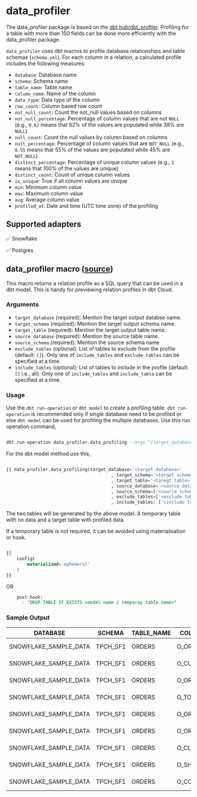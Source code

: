# data_profiler
The data_profiler package is based on the [dbt hub/dbt_profiler](https://hub.getdbt.com/data-mie/dbt_profiler/latest/).
Profiling for a table with more than 150 fields can be done more efficiently with the data_profiler package.

`data_profiler` uses dbt macros to profile database relationships and table schemas (`schema.yml`). 
For each column in a relation, a calculated profile includes the following measures:

* `database`: Database name
* `schema`: Schema name
* `table_name`: Table name
* `column_name`: Name of the column
* `data_type`: Data type of the column
* `row_count`: Column based row count
* `not_null_count`: Count the not_null values based on columns
* `not_null_percentage`: Percentage of column values that are not `NULL` (e.g., `0.62` means that 62% of the values are populated while 38% are `NULL`)
* `null_count`: Count the null values by column based on columns
* `null_percentage`: Percentage of column values that are `NOT_NULL` (e.g., `0.55` means that 55% of the values are populated while 45% are `NOT_NULL`)
* `distinct_percentage`: Percentage of unique column values (e.g., `1` means that 100% of the values are unique)
* `distinct_count`: Count of unique column values
* `is_unique`: True if all column values are unique
* `min`: Minimum column value
* `max`: Maximum column value
* `avg`: Average column value
* `profiled_at`: Date and time (UTC time zone) of the profiling 

## Supported adapters

✅ Snowflake

✅ Postgres


## data_profiler  macro ([source](/macros/profiling.sql))

This macro returns a relation profile as a SQL query that can be used in a dbt model. This is handy for previewing relation profiles in dbt Cloud.

### Arguments
* `target_database` (required): Mention the target output databse name.
* `target_schema` (required): Mention the target output schema name.
* `target_table` (required): Mention the target output table name.
* `source_database` (required): Mention the source table name.
* `source_schema` (required): Mention the source schema name
* `exclude_tables` (optional): List of tables to exclude from the profile (default: `[]`). Only one of `include_tables` and `exclude_tables` can be specified at a time.
* `include_tables` (optional): List of tables to include in the profile (default: `[]` i.e., all). Only one of `include_tables` and `include_table` can be specified at a time.

### Usage
Use the `dbt run-operation` or `dbt model` to create a profiling table. `dbt run-operation` is recommended only if single database need to be profiled or else `dbt model` can be used for profiling the multiple databases.
Use this run operation command,

```sql

dbt run-operation data_profiler.data_profiling --args "{target_database: <target datbase>, target_schema: <target schema>, target_table: <target table>, source_database: <source database>, source_schema: [<source schema 1>,<source schema 2>...], exclude_tables: [<exclude table 1>,<exclude table 2>...], include_tables: [<include table 1>,<include table 2>...]}" --target <target name>

```
For the dbt model method use this, 

```sql

{{ data_profiler.data_profiling(target_database='<target database>'
                                        , target_schema='<target schema>'
                                        , target_table='<taregt table>'
                                        , source_database='<source database>'
                                        , source_schema=['<source schema 1>','<source schema 2>'...]
                                        , exclude_tables=['<exclude table 1>','<exclude table 2>'...]
                                        , include_tables: ['<include table 1>','<include table 2>'...]) }}

```

The two tables will be generated by the above model. A temporary table with no data and a target table with profiled data.

If a temporary table is not required, it can be avoided using materialisation or hook.
```sql

{{
    config(
        materialized='ephemeral'
    )
}}

```
OR

```sql
    post-hook:
      - "DROP TABLE IF EXISTS <model name / temporay table name>"

```

### Sample Output

|    DATABASE           | SCHEMA | TABLE_NAME | COLUMN_NAME         | DATA_TYPE | ROW_COUNT | NOT_NULL_COUNT | NULL_COUNT | NOT_NULL_PERCENTAGE| NULL_PERCENTAGE | DISTINCT_COUNT | DISTINCT_PERCENT |IS_UNIQUE | MIN      | MAX 	|    AVG 	   |      PROFILED_AT 	                      	 |
| ----------------------| -------| -----------|-------------------- | ----------|---------- | -------------- | ---------  | ------------------ | --------------- | -------------- | -----------------| -------- | ---------|------------|------------------|-------------------------------------- |
|SNOWFLAKE_SAMPLE_DATA  |TPCH_SF1| ORDERS     | O_ORDERKEY          | NUMBER    |1500000    |1500000         |	0	  | 100.00     	       |0.00		 |1500000         |100.00	     |TRUE	|1         |6000000     |2999991.50        |2022-12-06T09:05:18.183Z	|
|SNOWFLAKE_SAMPLE_DATA  |TPCH_SF1| ORDERS     | O_CUSTKEY           | NUMBER	|1500000    |1500000         |	0         | 100.00     	       |0.00		 |99996		  |6.67		     |FALSE	|1    	   |149999      |75006.04          |2022-12-06T09:05:18.183Z	|
|SNOWFLAKE_SAMPLE_DATA  |TPCH_SF1| ORDERS     | O_ORDERSTATUS       | VARCHAR	|1500000    |1500000         |	0         | 100.00             |0.00		 |3               |0.00		     |FALSE	|null      |null        |null              |2022-12-06T09:05:18.183Z	|
|SNOWFLAKE_SAMPLE_DATA  |TPCH_SF1| ORDERS     | O_TOTALPRICE        | NUMBER	|1500000    |1500000	     |	0         | 100.00             |0.00		 |1464556	  |97.64 	     |FALSE	|857.71    |555285.16   |151219.54         |2022-12-06T09:05:18.183Z	|
|SNOWFLAKE_SAMPLE_DATA  |TPCH_SF1| ORDERS     | O_ORDERDATE         | DATE	|1500000    |1500000         |	0         | 100.00             |0.00		 |2406		  |0.16		     |FALSE	|1992-01-01|1998-08-02  |null              |2022-12-06T09:05:18.183Z	|
|SNOWFLAKE_SAMPLE_DATA  |TPCH_SF1| ORDERS     | O_ORDERPRIORITY     | VARCHAR	|1500000    |1500000         |	0         | 100.00	       |0.00		 |5     	  |0.00		     |FALSE	|null      |null        |null              |2022-12-06T09:05:18.183Z	|
|SNOWFLAKE_SAMPLE_DATA  |TPCH_SF1| ORDERS     | O_CLERK             | VARCHAR	|1500000    |1500000         |	0         | 100.00             |0.00		 |1000		  |0.07   	     |FALSE	|null      |null        |null              |2022-12-06T09:05:18.183Z	|
|SNOWFLAKE_SAMPLE_DATA  |TPCH_SF1| ORDERS     | O_SHIPPRIORITY      | NUMBER	|1500000    |1500000         |	0         | 100.00             |0.00		 |1		  |0.00		     |FALSE	|0         |0           |0.00              |2022-12-06T09:05:18.183Z	|
|SNOWFLAKE_SAMPLE_DATA  |TPCH_SF1| ORDERS     | O_COMMENT           | VARCHAR	|1500000    |1500000         |	0         | 100.00             |0.00		 |1482071         |98.80	     |FALSE	|null      |null        |null              |2022-12-06T09:05:18.183Z	|